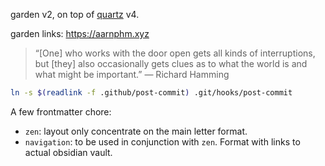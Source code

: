 garden v2, on top of [quartz](https://quartz.jzhao.xyz/) v4.

garden links: https://aarnphm.xyz

> “[One] who works with the door open gets all kinds of interruptions, but [they] also occasionally gets clues as to what the world is and what might be important.” — Richard Hamming

```bash
ln -s $(readlink -f .github/post-commit) .git/hooks/post-commit
```

A few frontmatter chore:

- `zen`: layout only concentrate on the main letter format.
- `navigation`: to be used in conjunction with `zen`. Format with links to actual obsidian vault.
